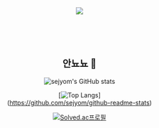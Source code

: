 <div align=center>
  
  
<img src="https://capsule-render.vercel.app/api?type=shark&color=auto&height=210&section=header&fontSize=70&text=SEJYOM-nl-&animation=fadeIn" />

<br><br><br>

## 안뇨뇨 👋

<!--
**sejyom/sejyom** is a ✨ _special_ ✨ repository because its `README.md` (this file) appears on your GitHub profile.

Here are some ideas to get you started:

- 🔭 I’m currently working on ...
- 🌱 I’m currently learning ...
- 👯 I’m looking to collaborate on ...
- 🤔 I’m looking for help with ...
- 💬 Ask me about ...
- 📫 How to reach me: ...
- 😄 Pronouns: ...
- ⚡ Fun fact: ...
-->

  ![sejyom's GitHub stats](https://github-readme-stats.vercel.app/api?username=sejyom&show_icons=true&theme=bear)

  [![Top Langs](https://github-readme-stats.vercel.app/api/top-langs/?username=sejyom&layout=compact&exclude_repo=CrimeStatus)]       
  (https://github.com/sejyom/github-readme-stats)

  [![Solved.ac프로필](http://mazassumnida.wtf/api/v2/generate_badge?boj=akxxkd)](https://solved.ac/akxxkd)

</div>
